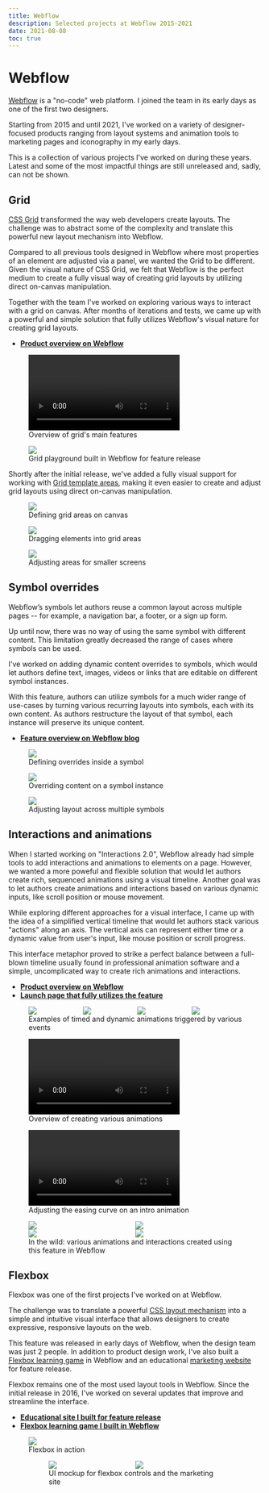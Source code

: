 ```yaml
---
title: Webflow
description: Selected projects at Webflow 2015-2021
date: 2021-08-08
toc: true
---
```


# Webflow

[Webflow](https://webflow.com) is a "no-code" web platform. I joined the team in
its early days as one of the first two designers.

Starting from 2015 and until 2021, I've worked on a variety of designer-focused
products ranging from layout systems and animation tools to marketing pages and
iconography in my early days.

This is a collection of various projects I've worked on during these years.
Latest and some of the most impactful things are still unreleased and, sadly,
can not be shown.

## Grid

[CSS Grid](https://developer.mozilla.org/en-US/docs/Web/CSS/CSS_Grid_Layout)
transformed the way web developers create layouts. The challenge was to abstract
some of the complexity and translate this powerful new layout mechanism into
Webflow.

Compared to all previous tools designed in Webflow where most properties of an
element are adjusted via a panel, we wanted the Grid to be different. Given the
visual nature of CSS Grid, we felt that Webflow is the perfect medium to create
a fully visual way of creating grid layouts by utilizing direct on-canvas
manipulation.

Together with the team I've worked on exploring various ways to interact with a
grid on canvas. After months of iterations and tests, we came up with a powerful
and simple solution that fully utilizes Webflow's visual nature for creating
grid layouts.

- **[Product overview on Webflow](https://www.webflow.com/grid)**

<figure class="full-bleed">
  <video controls autoplay>
    <source src="/img/about/webflow-grid.mp4">
  </video>
  <figcaption>Overview of grid's main features</figcaption>
</figure>

<figure>
  <img src="/img/about/webflow-grid-playground.gif" />
  <figcaption>Grid playground built in Webflow for feature release</figcaption>
</figure>

Shortly after the initial release, we've added a fully visual support for
working with
[Grid template areas](https://developer.mozilla.org/en-US/docs/Web/CSS/CSS_Grid_Layout/Grid_Template_Areas),
making it even easier to create and adjust grid layouts using direct on-canvas
manipulation.

<figure>
  <img src="/img/about/webflow-grid-areas-1.gif" />
  <figcaption>Defining grid areas on canvas</figcaption>
</figure>

<figure>
  <img src="/img/about/webflow-grid-areas-2.gif" />
  <figcaption>Dragging elements into grid areas</figcaption>
</figure>

<figure>
  <img src="/img/about/webflow-grid-areas-3.gif" />
  <figcaption>Adjusting areas for smaller screens</figcaption>
</figure>

## Symbol overrides

Webflow’s symbols let authors reuse a common layout across multiple pages -- for
example, a navigation bar, a footer, or a sign up form.

Up until now, there was no way of using the same symbol with different content.
This limitation greatly decreased the range of cases where symbols can be used.

I've worked on adding dynamic content overrides to symbols, which would let
authors define text, images, videos or links that are editable on different
symbol instances.

With this feature, authors can utilize symbols for a much wider range of
use-cases by turning various recurring layouts into symbols, each with its own
content. As authors restructure the layout of that symbol, each instance will
preserve its unique content.

- **[Feature overview on Webflow blog][symbols-overview]**

[symbols-overview]: https://webflow.com/blog/content-overrides-for-symbols

<figure>
  <img src="/img/about/webflow-symbols-1.gif" />
  <figcaption>Defining overrides inside a symbol</figcaption>
</figure>

<figure>
  <img src="/img/about/webflow-symbols-2.gif" />
  <figcaption>Overriding content on a symbol instance</figcaption>
</figure>

<figure>
  <img src="/img/about/webflow-symbols-3.gif" />
  <figcaption>Adjusting layout across multiple symbols</figcaption>
</figure>

## Interactions and animations

When I started working on "Interactions 2.0", Webflow already had simple tools
to add interactions and animations to elements on a page. However, we wanted a
more poweful and flexible solution that would let authors create rich, sequenced
animations using a visual timeline. Another goal was to let authors create
animations and interactions based on various dynamic inputs, like scroll
position or mouse movement.

While exploring different approaches for a visual interface, I came up with the
idea of a simplified vertical timeline that would let authors stack various
"actions" along an axis. The vertical axis can represent either time or a
dynamic value from user's input, like mouse position or scroll progress.

This interface metaphor proved to strike a perfect balance between a full-blown
timeline usually found in professional animation software and a simple,
uncomplicated way to create rich animations and interactions.

- **[Product overview on Webflow][interactions]**
- **[Launch page that fully utilizes the feature][ix2-site]**

[interactions]: https://webflow.com/interactions-animations
[ix2-site]: https://webflow.com/ix2

<figure class="full-bleed" style="display: grid; column-gap: 0.5rem; grid-template-columns: repeat(4, 1fr)">
  <img src="/img/about/webflow-ix-ui-click-actions.jpg" />
  <img src="/img/about/webflow-ix-ui-hover-actions.jpg" />
  <img src="/img/about/webflow-ix-ui-mouse-actions.jpg" />
  <img src="/img/about/webflow-ix-ui-scroll-actions.jpg" />
  <figcaption style="grid-column: 1/-1">
    Examples of timed and dynamic animations triggered by various events
  </figcaption>
</figure>

<figure>
  <video controls src="/img/about/webflow-ix.mp4"></video>
  <figcaption>Overview of creating various animations</figcaption>
</figure>

<figure>
  <video controls src="/img/about/webflow-ix-easing.mp4"></video>
  <figcaption>Adjusting the easing curve on an intro animation</figcaption>
</figure>

<figure style="display: grid; grid-template-columns: repeat(2, 1fr)">
  <img src="/img/about/webflow-ix-cubes.gif" />
  <img src="/img/about/webflow-ix-parallax.gif" />
  <img src="/img/about/webflow-ix-demo.gif" />
  <img src="/img/about/webflow-ix-hover.gif" />
  <figcaption style="grid-column: 1/-1">
    In the wild: various animations and interactions created using this feature in Webflow
  </figcaption>
</figure>

## Flexbox

Flexbox was one of the first projects I've worked on at Webflow.

The challenge was to translate a powerful
[CSS layout mechanism](https://css-tricks.com/snippets/css/a-guide-to-flexbox/)
into a simple and intuitive visual interface that allows designers to create
expressive, responsive layouts on the web.

This feature was released in early days of Webflow, when the design team was
just 2 people. In addition to product design work, I've also built a
[Flexbox learning game](https://flexboxgame.com) in Webflow and an educational
[marketing website](https://flexbox.webflow.com) for feature release.

Flexbox remains one of the most used layout tools in Webflow. Since the initial
release in 2016, I've worked on several updates that improve and streamline the
interface.

- **[Educational site I built for feature release][flexbox-site]**
- **[Flexbox learning game I built in Webflow][flexbox-game]**

[flexbox-site]: https://flexbox.webflow.com
[flexbox-game]: https://www.flexboxgame.com

<figure>
  <img src="/img/about/webflow-flexbox.gif" />
  <figcaption>Flexbox in action</figcaption.
</figure>

<figure style="display: grid; grid-template-columns: repeat(2, 1fr)">
  <img src="/img/about/webflow-flexbox.webp" />
  <img src="/img/about/webflow-flexbox-site.webp" />
  <figcaption style="grid-column: 1/-1">
    UI mockup for flexbox controls and the marketing site
  </figcaption>
</figure>

